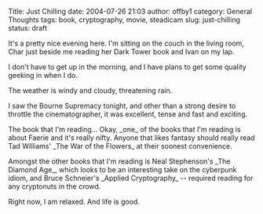 Title: Just Chilling
date: 2004-07-26 21:03
author: offby1
category: General Thoughts
tags: book, cryptography, movie, steadicam
slug: just-chilling
status: draft

It\'s a pretty nice evening here. I\'m sitting on the couch in the living room, Char just beside me reading her Dark Tower book and Ivan on my lap.

I don\'t have to get up in the morning, and I have plans to get some quality geeking in when I do.

The weather is windy and cloudy, threatening rain.

I saw the Bourne Supremacy tonight, and other than a strong desire to throttle the cinematographer, it was excellent, tense and fast and exciting.

The book that I\'m reading\... Okay, \_one\_ of the books that I\'m reading is about Faerie and it\'s really nifty. Anyone that likes fantasy should really read Tad Williams\' \_The War of the Flowers\_ at their soonest convenience.

Amongst the other books that I\'m reading is Neal Stephenson\'s \_The Diamond Age\_, which looks to be an interesting take on the cyberpunk idiom, and Bruce Schneier\'s \_Applied Cryptography\_ \-- required reading for any cryptonuts in the crowd.

Right now, I am relaxed. And life is good.

